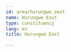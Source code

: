 ```yaml
---
id: area/hurungwe_east
name: Hurungwe East
type: constituency
lang: en
title: Hurungwe East

---
```

